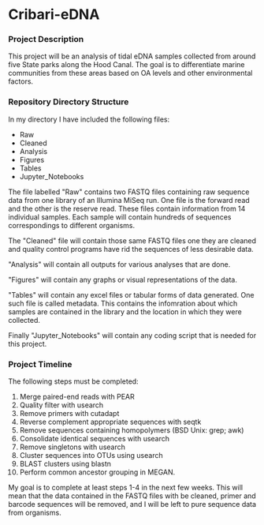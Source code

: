# Cribari-eDNA

### Project Description
This project will be an analysis of tidal eDNA samples collected from around five State parks along the Hood Canal. The goal is to differentiate marine communities from these areas based on OA levels and other environmental factors. 


### Repository Directory Structure
In my directory I have included the following files:
  - Raw
  - Cleaned
  - Analysis
  - Figures
  - Tables
  - Jupyter_Notebooks
  
The file labelled "Raw" contains two FASTQ files containing raw sequence data from one library of an Illumina MiSeq run. One file is the forward read and the other is the reserve read. These files contain information from 14 individual samples. Each sample will contain hundreds of sequences correspondings to different organisms. 

The "Cleaned" file will contain those same FASTQ files one they are cleaned and quality control programs have rid the sequences of less desirable data.

"Analysis" will contain all outputs for various analyses that are done.

"Figures" will contain any graphs or visual representations of the data.

"Tables" will contain any excel files or tabular forms of data generated. One such file is called metadata. This contains the infomration about which samples are contained in the library and the location in which they were collected. 

Finally "Jupyter_Notebooks" will contain any coding script that is needed for this project.


### Project Timeline
The following steps must be completed:
  1. Merge paired-end reads with PEAR
  2. Quality filter with usearch
  3. Remove primers with cutadapt
  4. Reverse complement appropriate sequences with seqtk
  5. Remove sequences containing homopolymers (BSD Unix: grep; awk)
  6. Consolidate identical sequences with usearch
  7. Remove singletons with usearch
  8. Cluster sequences into OTUs using usearch
  9. BLAST clusters using blastn
  10. Perform common ancestor grouping in MEGAN.
  
My goal is to complete at least steps 1-4 in the next few weeks. This will mean that the data contained in the FASTQ files with be cleaned, primer and barcode sequences will be removed, and I will be left to pure sequence data from organisms. 
